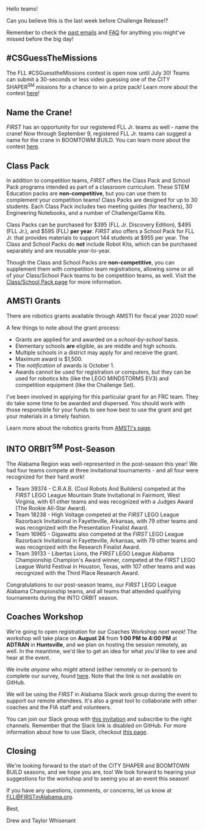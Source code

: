 Hello teams!

Can you believe this is the last week before Challenge Release!? 

Remember to check the [past emails](https://github.com/drewwhis/alabama-first-lego-league/tree/master/2019-2020/email-blasts) and [FAQ](https://github.com/drewwhis/alabama-first-lego-league/wiki/Frequently-Asked-Questions) for anything you might've missed before the big day!

## \#CSGuessTheMissions

The FLL #CSGuesstheMissions contest is open now until July 30! Teams can submit a 30-seconds or less video guessing one of the CITY SHAPER<sup>SM</sup> missions for a chance to win a prize pack! Learn more about the contest [here](https://fllblog.wordpress.com/2019/07/12/get-building-with-csguessthemissions/)! 


## Name the Crane!

*FIRST* has an opportunity for our registered FLL Jr. teams as well - name the crane! Now through September 9, registered FLL Jr. teams can suggest a name for the crane in BOOMTOWM BUILD. You can learn more about the contest [here](https://fllblog.wordpress.com/2019/07/19/make-your-mark-on-boomtown-name-the-crane/).


## Class Pack

In addition to competition teams, *FIRST* offers the Class Pack and School Pack programs intended as part of a classroom curriculum. These STEM Education packs are **non-competitive**, but you can use them to complement your competition teams! Class Packs are designed for up to 30 students. Each Class Pack includes two meeting guides (for teachers), 30 Engineering Notebooks, and a number of Challenge/Game Kits. 

Class Packs can be purchased for \$395 (FLL Jr. Discovery Edition), \$495 (FLL Jr.), and \$595 (FLL) **per year**. *FIRST* also offers a School Pack for FLL Jr. that provides materials to support 144 students at \$955 per year. The Class and School Packs do **not** include Robot Kits, which can be purchased separately and are reusable year-to-year.

Though the Class and School Packs are **non-competitive**, you can supplement them with competition team registrations, allowing some or all of your Class/School Pack teams to be competition teams, as well. Visit the [Class/School Pack page](https://info.firstinspires.org/stem-education-class-packs) for more information.


## AMSTI Grants

There are robotics grants available through AMSTI for fiscal year 2020 now! 

A few things to note about the grant process:
- Grants are applied for and awarded on a *school-by-school* basis.
- Elementary schools **are** eligible, as are middle and high schools. 
- Multiple schools in a district may apply for and receive the grant.
- Maximum award is $1,500.
- The *notification* of awards is October 1.
- Awards cannot be used for registration or computers, but they can be used for robotics kits (like the LEGO MINDSTORMS EV3) and competition equipment (like the Challenge Set).

I've been involved in applying for this particular grant for an FRC team. They do take some time to be awarded and dispersed. You should work with those responsible for your funds to see how best to use the grant and get your materials in a timely fashion.

Learn more about the robotics grants from [AMSTI's page](http://www.amsti.org/robotics?fbclid=IwAR3qS-KnuojE4-dM2vY4vrjGebhjqgRmdDMouNMj5yEdMqWiLyMmwnQtMMg).


## INTO ORBIT<sup>SM</sup> Post-Season

The Alabama Region was well-represented in the post-season this year! We had four teams compete at three invitational tournaments - and all four were recognized for their hard work!
- Team 39374 - C.R.A.B. (Cool Robots And Builders) competed at the *FIRST* LEGO League Mountain State Invitational in Fairmont, West Virginia, with 61 other teams and was recognized with a Judges Award (The Rookie All-Star Award).
- Team 18238 - High Voltage competed at the *FIRST* LEGO League Razorback Invitational in Fayetteville, Arkansas, with 79 other teams and was recognized with the Presentation Finalist Award.
- Team 16965 - Gigawatts also competed at the *FIRST* LEGO League Razorback Invitational in Fayetteville, Arkansas, with 79 other teams and was recognized with the Research Finalist Award.
- Team 39133 - Libertas Lions, the *FIRST* LEGO League Alabama Championship Champion's Award winner, competed at the *FIRST* LEGO League World Festival in Houston, Texas, with 107 other teams and was recognized with the Third Place Research Award.

Congratulations to our post-season teams, our *FIRST* LEGO League Alabama Championship teams, and all teams that attended qualifying tournaments during the INTO ORBIT season.


## Coaches Workshop

We're going to open registration for our Coaches Workshop *next week*! The workshop will take place on **August 24** from **1:00 PM to 4:00 PM** at **ADTRAN** in **Huntsville**, and we plan on hosting the session remotely, as well. In the meantime, we'd like to get an idea for what *you'd* like to see and hear at the event.

We invite *anyone* who *might* attend (either remotely or in-person) to complete our survey, found [here](). Note that the link is not available on GitHub.

We will be using the *FIRST* in Alabama Slack work group during the event to support our remote attendees. It's also a great tool to collaborate with other coaches and the FIA staff and volunteers.

You can join our Slack group with [this invitation]() and subscribe to the right channels. Remember that the Slack link is disabled on GitHub. For more information about how to use Slack, checkout [this page](https://get.slack.help/hc/en-us/categories/360000049043).

## Closing

We're looking forward to the start of the CITY SHAPER and BOOMTOWN BUILD seasons, and we hope you are, too! We look forward to hearing your suggestions for the workshop and to seeing you at an event this season!

If you have any questions, comments, or concerns, let us know at FLL@FIRSTinAlabama.org.

Best,

Drew and Taylor Whisenant